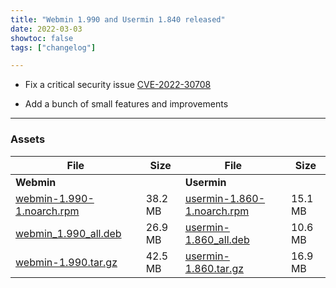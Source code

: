 ```yaml
---
title: "Webmin 1.990 and Usermin 1.840 released"
date: 2022-03-03
showtoc: false
tags: ["changelog"]

---
```


* Fix a critical security issue [CVE-2022-30708][1]
* Add a bunch of small features and improvements

  [1]: /security

---

### Assets

| File                       | Size | File                       | Size |
| -------------------------- | -----| -------------------------- | ---- |
| **Webmin**                 |      | **Usermin**                |      |
|[webmin-1.990-1.noarch.rpm](https://github.com/webmin/webmin/releases/download/1.990/webmin-1.990-1.noarch.rpm) | 38.2 MB | [usermin-1.860-1.noarch.rpm](https://github.com/webmin/usermin/releases/download/1.860/usermin-1.860-1.noarch.rpm) | 15.1 MB |
|[webmin_1.990_all.deb](https://github.com/webmin/webmin/releases/download/1.990/webmin_1.990_all.deb)           | 26.9 MB | [usermin-1.860_all.deb](https://github.com/webmin/usermin/releases/download/1.860/usermin_1.860_all.deb)           | 10.6 MB |
|[webmin-1.990.tar.gz](https://github.com/webmin/webmin/releases/download/1.990/webmin-1.990.tar.gz)             | 42.5 MB | [usermin-1.860.tar.gz](https://github.com/webmin/usermin/releases/download/1.860/usermin-1.860.tar.gz)             | 16.9 MB   |

